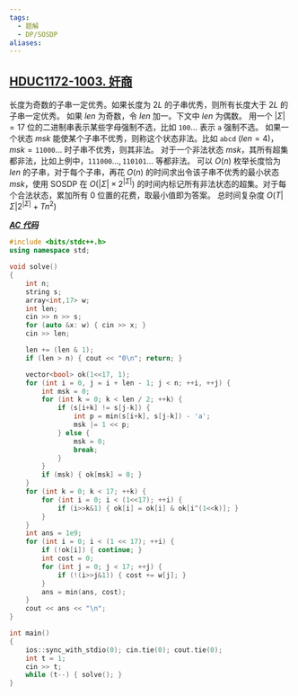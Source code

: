 ```yaml
---
tags:
  - 题解
  - DP/SOSDP
aliases:
---
```

## [HDUC1172-1003. 奸商](https://acm.hdu.edu.cn/contest/problem?cid=1172&pid=1003)

长度为奇数的子串一定优秀。如果长度为 $2L$ 的子串优秀，则所有长度大于 $2L$ 的子串一定优秀。
如果 $len$ 为奇数，令 $len$ 加一。下文中 $len$ 为偶数。
用一个 $|\Sigma|=17$ 位的二进制串表示某些字母强制不选，比如 $\texttt{100}\ldots$ 表示 $\texttt{a}$ 强制不选。
如果一个状态 $msk$ 能使某个子串不优秀，则称这个状态非法。比如 $\texttt{abcd}\ (len=4)$，$msk=\texttt{11000}\ldots$ 时子串不优秀，则其非法。
对于一个非法状态 $msk$，其所有超集都非法，比如上例中，$\texttt{111000}\ldots,\texttt{110101}\ldots$ 等都非法。
可以 $O(n)$ 枚举长度恰为 $len$ 的子串，对于每个子串，再花 $O(n)$ 的时间求出令该子串不优秀的最小状态 $msk$，使用 SOSDP 在 $O(|\Sigma|\times2^{|\Sigma|})$ 的时间内标记所有非法状态的超集。对于每个合法状态，累加所有 $0$ 位置的花费，取最小值即为答案。
总时间复杂度 $O(T|\Sigma|2^{|\Sigma|}+Tn^2)$

[***AC 代码***](https://acm.hdu.edu.cn/contest/view-code?cid=1172&rid=27596)

```cpp
#include <bits/stdc++.h>
using namespace std;

void solve()
{
    int n;
    string s;
    array<int,17> w;
    int len;
    cin >> n >> s;
    for (auto &x: w) { cin >> x; }
    cin >> len;

    len += (len & 1);
    if (len > n) { cout << "0\n"; return; }

    vector<bool> ok(1<<17, 1);
    for (int i = 0, j = i + len - 1; j < n; ++i, ++j) {
        int msk = 0;
        for (int k = 0; k < len / 2; ++k) {
            if (s[i+k] != s[j-k]) {
                int p = min(s[i+k], s[j-k]) - 'a';
                msk |= 1 << p;
            } else {
                msk = 0;
                break;
            }
        }
        if (msk) { ok[msk] = 0; }
    }
    for (int k = 0; k < 17; ++k) {
        for (int i = 0; i < (1<<17); ++i) {
            if (i>>k&1) { ok[i] = ok[i] & ok[i^(1<<k)]; }
        }
    }
    int ans = 1e9;
    for (int i = 0; i < (1 << 17); ++i) {
        if (!ok[i]) { continue; }
        int cost = 0;
        for (int j = 0; j < 17; ++j) {
            if (!(i>>j&1)) { cost += w[j]; }
        }
        ans = min(ans, cost);
    }
    cout << ans << "\n";
}

int main()
{
    ios::sync_with_stdio(0); cin.tie(0); cout.tie(0);
    int t = 1;
    cin >> t;
    while (t--) { solve(); }
}
```
